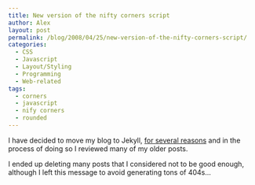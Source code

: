 ```yaml
---
title: New version of the nifty corners script
author: Alex
layout: post
permalink: /blog/2008/04/25/new-version-of-the-nifty-corners-script/
categories:
  - CSS
  - Javascript
  - Layout/Styling
  - Programming
  - Web-related
tags:
  - corners
  - javascript
  - nify corners
  - rounded
---
```

 

I have decided to move my blog to Jekyll, [for several reasons](http://carlboettiger.info/2012/05/01/Jekyll-vs-Wordpress.html) and in the process of doing so I reviewed many of my older posts.

I ended up deleting many posts that I considered not to be good enough, although I left this message to avoid generating tons of 404s... 